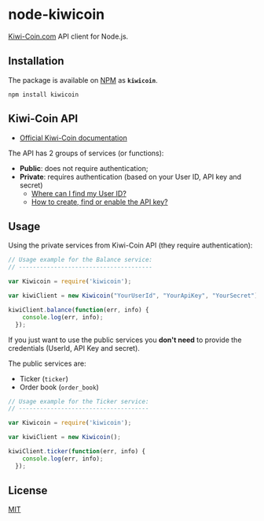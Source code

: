 # node-kiwicoin
[Kiwi-Coin.com](https://kiwi-coin.com) API client for Node.js.

## Installation

The package is available on [NPM](https://www.npmjs.com/package/kiwicoin) as **`kiwicoin`**.

```Shell
npm install kiwicoin
```
## Kiwi-Coin API

* [Official Kiwi-Coin documentation](https://kiwi-coin.com/help.html#!/api-description/)

The API has 2 groups of services (or functions):

* **Public**: does not require authentication;
* **Private**: requires authentication (based on your User ID, API key and secret)
  * [Where can I find my User ID?](https://wcomnisky.github.io/node-kiwicoin/kiwi-coin/README.md)
  * [How to create, find or enable the API key?](https://wcomnisky.github.io/node-kiwicoin/kiwi-coin/README.md)

## Usage

Using the private services from Kiwi-Coin API (they require authentication):

```javascript
// Usage example for the Balance service:
// --------------------------------------

var Kiwicoin = require('kiwicoin');

var kiwiClient = new Kiwicoin("YourUserId", "YourApiKey", "YourSecret");

kiwiClient.balance(function(err, info) {
    console.log(err, info);
  });
```

If you just want to use the public services you __don't need__ to provide the credentials (UserId, API Key and secret).

The public services are:

* Ticker (`ticker`)
* Order book (`order_book`)

```javascript
// Usage example for the Ticker service:
// -------------------------------------

var Kiwicoin = require('kiwicoin');

var kiwiClient = new Kiwicoin();

kiwiClient.ticker(function(err, info) {
    console.log(err, info);
  });
```
## License

[MIT](LICENSE)
